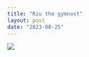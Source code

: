 ```yaml
---
title: "Riu the gymnast"
layout: post
date: "2023-08-25"
---
```


![](/assets/images/2023/20230731_162842-768x1024.jpg)
